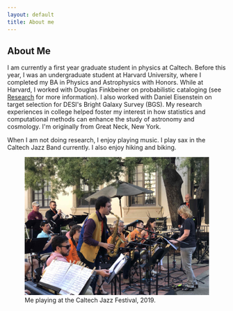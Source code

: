 ```yaml
---
layout: default
title: About me
---
```

<h2 class="post-title">About Me</h2>
<p>
I am currently a first year graduate student in physics at Caltech. Before this year, I was an undergraduate student at Harvard University, where I completed my BA in Physics and Astrophysics with Honors. While at Harvard, I worked with Douglas Finkbeiner on probabilistic cataloging (see <a href="https://richardfeder.github.io/research">Research</a> for more information). I also worked with Daniel Eisenstein on target selection for DESI's Bright Galaxy Survey (BGS). My research experiences in college helped foster my interest in how statistics and computational methods can enhance the study of astronomy and cosmology. I'm originally from Great Neck, New York.  
</p>
<p>
  When I am not doing research, I enjoy playing music. I play sax in the Caltech Jazz Band currently. I also enjoy hiking and biking.<br>
  <figure>
  <img src="img/caltech_jazz.jpg">
    <figcaption>
      Me playing at the Caltech Jazz Festival, 2019.
    </figcaption>
  </figure>
</p>
  
